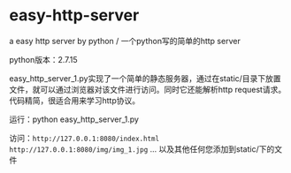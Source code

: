 # easy-http-server
a easy http server by python / 一个python写的简单的http server

python版本：2.7.15

easy_http_server_1.py实现了一个简单的静态服务器，通过在static/目录下放置文件，就可以通过浏览器对该文件进行访问。同时它还能解析http request请求。
代码精简，很适合用来学习http协议。

运行：python easy_http_server_1.py

访问：`http://127.0.0.1:8080/index.html`
`http://127.0.0.1:8080/img/img_1.jpg`
...
以及其他任何您添加到static/下的文件

